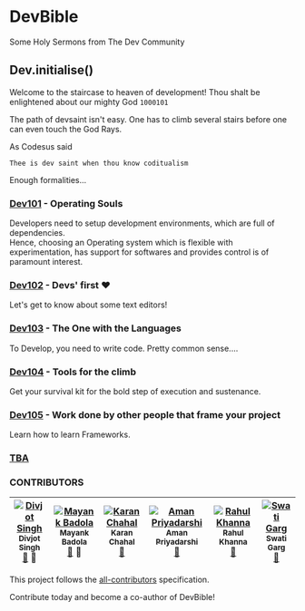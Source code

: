 # DevBible
Some Holy Sermons from The Dev Community

## Dev.initialise()
Welcome to the staircase to heaven of development! Thou shalt be enlightened about our mighty God `1000101`

The path of devsaint isn't easy. One has to climb several stairs before one can even touch the God Rays.

As Codesus said

```
Thee is dev saint when thou know coditualism
```

Enough formalities...

### [Dev101](./OS.md) - Operating Souls

Developers need to setup development environments, which are full of dependencies.  
Hence, choosing an Operating system which is flexible with experimentation, has support for softwares and provides control is of paramount interest.

### [Dev102](./Editor.md) - Devs' first &#10084;

Let's get to know about some text editors!

### [Dev103](./Language.md) - The One with the Languages

To Develop, you need to write code. Pretty common sense....

### [Dev104](./Tools.md) - Tools for the climb

Get your survival kit for the bold step of execution and sustenance.

### [Dev105](./Frameworks.md) - Work done by other people that frame your project

Learn how to learn Frameworks.

### [TBA](./)

### CONTRIBUTORS
<!-- Contributors START
Divjot_Singh bogas04 http://bogas04.github.io doc prReview
Mayank_Badola mbad0la http://mbad0la.github.io doc prReview
Karan_Chahal karanchahal http://karanchahal.github.io doc
A._Priyadarshi amaneureka http://amaneureka.github.io doc
Rahul_Khanna zerismo http://zerismo.github.io doc
Swati_Garg Swati4star http://Swati4star.github.io doc
Contributors END -->
<!-- Contributors table START -->
| [![Divjot Singh](https://avatars.githubusercontent.com/bogas04?s=100)<br /><sub>Divjot Singh</sub>](http://bogas04.github.io)<br />[📖](https://github.com/o-d-i-n/DevBible/commits?author=bogas04) 👀 | [![Mayank Badola](https://avatars.githubusercontent.com/mbad0la?s=100)<br /><sub>Mayank Badola</sub>](http://mbad0la.github.io)<br />[📖](https://github.com/o-d-i-n/DevBible/commits?author=mbad0la) 👀 | [![Karan Chahal](https://avatars.githubusercontent.com/karanchahal?s=100)<br /><sub>Karan Chahal</sub>](http://karanchahal.github.io)<br />[📖](https://github.com/o-d-i-n/DevBible/commits?author=karanchahal) | [![Aman Priyadarshi](https://avatars.githubusercontent.com/amaneureka?s=100)<br /><sub>Aman Priyadarshi</sub>](http://amaneureka.github.io)<br />[📖](https://github.com/o-d-i-n/DevBible/commits?author=amaneureka) | [![Rahul Khanna](https://avatars.githubusercontent.com/zerismo?s=100)<br /><sub>Rahul Khanna</sub>](http://zerismo.github.io)<br />[📖](https://github.com/o-d-i-n/DevBible/commits?author=zerismo) | [![Swati Garg](https://avatars.githubusercontent.com/Swati4star?s=100)<br /><sub>Swati Garg</sub>](http://Swati4star.github.io)<br />[📖](https://github.com/o-d-i-n/DevBible/commits?author=Swati4star) |
| :---: | :---: | :---: | :---: | :---: | :---: |
<!-- Contributors table END -->

This project follows the [all-contributors](https://github.com/kentcdodds/all-contributors) specification.

Contribute today and become a co-author of DevBible!  
